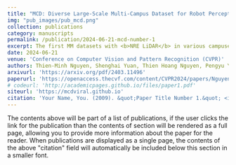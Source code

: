 ```yaml
---
title: "MCD: Diverse Large-Scale Multi-Campus Dataset for Robot Perception"
img: "pub_images/pub_mcd.png"
collection: publications
category: manuscripts
permalink: /publication/2024-06-21-mcd-number-1
excerpt: The first MM datasets with <b>NRE LiDAR</b> in various campuses.
date: 2024-06-21
venue: 'Conference on Computer Vision and Pattern Recognition (CVPR)'
authors: Thien-Minh Nguyen, Shenghai Yuan, Thien Hoang Nguyen, Pengyu Yin, <b>Haozhi Cao</b>, Lihua Xie, Maciej Wozniak, Patric Jensfelt, Marko Thiel, Justin Ziegenbein, Noel Blunder
arxivurl: 'https://arxiv.org/pdf/2403.11496'
paperurl: 'https://openaccess.thecvf.com/content/CVPR2024/papers/Nguyen_MCD_Diverse_Large-Scale_Multi-Campus_Dataset_for_Robot_Perception_CVPR_2024_paper.pdf'
# codeurl: 'http://academicpages.github.io/files/paper1.pdf'
siteurl: 'https://mcdviral.github.io'
citation: 'Your Name, You. (2009). &quot;Paper Title Number 1.&quot; <i>Journal 1</i>. 1(1).'
---
```


The contents above will be part of a list of publications, if the user clicks the link for the publication than the contents of section will be rendered as a full page, allowing you to provide more information about the paper for the reader. When publications are displayed as a single page, the contents of the above "citation" field will automatically be included below this section in a smaller font.